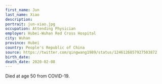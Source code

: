 ```yaml
---
first_name: Jun
last_name: Xiao
description: 
portrait: jun-xiao.jpg
occupation: Attending Physician
employer: Hubei-Wuhan Red Cross Hospital
city: Wuhan
province: Hubei
country: People's Republic of China
source: https://twitter.com/qingwang1989/status/1246126857927503872
birth_date: 
death_date: 2020-02-08
---
```


Died at age 50 from COVID-19.